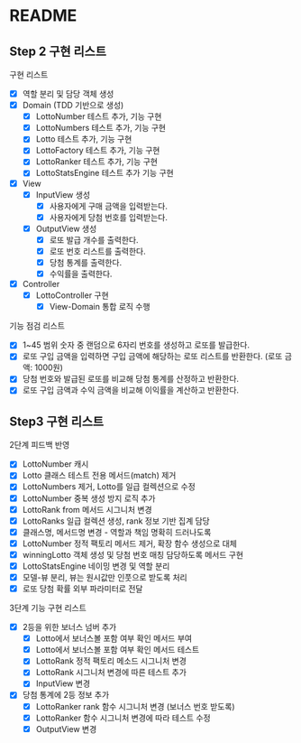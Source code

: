 # README
## Step 2 구현 리스트

구현 리스트 

- [x]  역할 분리 및 담당 객체 생성
- [x]  Domain (TDD 기반으로 생성)
    - [x]  LottoNumber 테스트 추가, 기능 구현
    - [x]  LottoNumbers 테스트 추가, 기능 구현
    - [x]  Lotto 테스트 추가, 기능 구현
    - [x]  LottoFactory 테스트 추가, 기능 구현
    - [x]  LottoRanker 테스트 추가, 기능 구현
    - [x]  LottoStatsEngine 테스트 추가 기능 구현
- [x]  View
    - [x]  InputView 생성
        - [x]  사용자에게 구매 금액을 입력받는다.
        - [x]  사용자에게 당첨 번호를 입력받는다.
    - [x]  OutputView 생성
        - [x]  로또 발급 개수를 출력한다.
        - [x]  로또 번호 리스트를 출력한다.
        - [x]  당첨 통계를 출력한다.
        - [x]  수익률을 출력한다.
- [x]  Controller
    - [x]  LottoController 구현
        - [x]  View-Domain 통합 로직 수행

기능 점검 리스트

- [x]  1~45 범위 숫자 중 랜덤으로 6자리 번호를 생성하고 로또를 발급한다.
- [x]  로또 구입 금액을 입력하면 구입 금액에 해당하는 로또 리스트를 반환한다. (로또 금액: 1000원)
- [x]  당첨 번호와 발급된 로또를 비교해 당첨 통계를 산정하고 반환한다.
- [x]  로또 구입 금액과 수익 금액을 비교해 이익률을 계산하고 반환한다.

## Step3 구현 리스트 

2단계 피드백 반영

- [x] LottoNumber 캐시 
- [x] Lotto 클래스 테스트 전용 메서드(match) 제거
- [x] LottoNumbers 제거, Lotto를 일급 컬렉션으로 수정
- [x] LottoNumber 중복 생성 방지 로직 추가 
- [x] LottoRank from 메서드 시그니처 변경
- [x] LottoRanks 일급 컬렉션 생성, rank 정보 기반 집계 담당
- [x] 클래스명, 메서드명 변경 - 역할과 책임 명확히 드러나도록
- [x] LottoNumber 정적 팩토리 메서드 제거, 확장 함수 생성으로 대체
- [x] winningLotto 객체 생성 및 당첨 번호 매칭 담당하도록 메서드 구현
- [x] LottoStatsEngine 네이밍 변경 및 역할 분리
- [x] 모델-뷰 분리, 뷰는 원시값만 인풋으로 받도록 처리
- [x] 로또 당첨 확률 외부 파라미터로 전달

3단계 기능 구현 리스트 

- [x] 2등을 위한 보너스 넘버 추가 
  - [x] Lotto에서 보너스볼 포함 여부 확인 메서드 부여
  - [x] Lotto에서 보너스볼 포함 여부 확인 메서드 테스트
  - [x] LottoRank 정적 팩토리 메소드 시그니처 변경
  - [x] LottoRank 시그니처 변경에 따른 테스트 추가
  - [x] InputView 변경
- [x] 당첨 통계에 2등 정보 추가
  - [x] LottoRanker rank 함수 시그니처 변경 (보너스 번호 받도록)
  - [x] LottoRanker 함수 시그니처 변경에 따라 테스트 수정
  - [x] OutputView 변경
